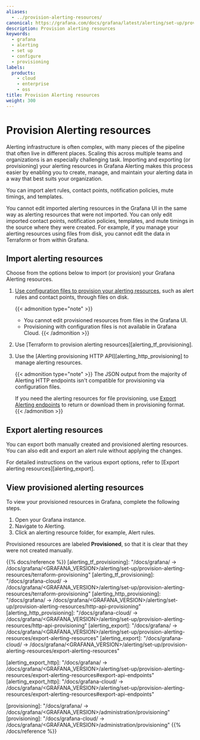 ```yaml
---
aliases:
  - ../provision-alerting-resources/
canonical: https://grafana.com/docs/grafana/latest/alerting/set-up/provision-alerting-resources/
description: Provision alerting resources
keywords:
  - grafana
  - alerting
  - set up
  - configure
  - provisioning
labels:
  products:
    - cloud
    - enterprise
    - oss
title: Provision Alerting resources
weight: 300
---
```


# Provision Alerting resources

Alerting infrastructure is often complex, with many pieces of the pipeline that often live in different places. Scaling this across multiple teams and organizations is an especially challenging task. Importing and exporting (or provisioning) your alerting resources in Grafana Alerting makes this process easier by enabling you to create, manage, and maintain your alerting data in a way that best suits your organization.

You can import alert rules, contact points, notification policies, mute timings, and templates.

You cannot edit imported alerting resources in the Grafana UI in the same way as alerting resources that were not imported. You can only edit imported contact points, notification policies, templates, and mute timings in the source where they were created. For example, if you manage your alerting resources using files from disk, you cannot edit the data in Terraform or from within Grafana.

## Import alerting resources

Choose from the options below to import (or provision) your Grafana Alerting resources.

1. [Use configuration files to provision your alerting resources](/docs/grafana/<GRAFANA_VERSION>/alerting/set-up/provision-alerting-resources/file-provisioning), such as alert rules and contact points, through files on disk.

   {{< admonition type="note" >}}

   - You cannot edit provisioned resources from files in the Grafana UI.
   - Provisioning with configuration files is not available in Grafana Cloud.
     {{< /admonition >}}

1. Use [Terraform to provision alerting resources][alerting_tf_provisioning].

1. Use the [Alerting provisioning HTTP API][alerting_http_provisioning] to manage alerting resources.

   {{< admonition type="note" >}}
   The JSON output from the majority of Alerting HTTP endpoints isn't compatible for provisioning via configuration files.

   If you need the alerting resources for file provisioning, use [Export Alerting endpoints](/docs/grafana/<GRAFANA_VERSION>/alerting/set-up/provision-alerting-resources/export-alerting-resources#export-api-endpoints) to return or download them in provisioning format.
   {{< /admonition >}}

## Export alerting resources

You can export both manually created and provisioned alerting resources. You can also edit and export an alert rule without applying the changes.

For detailed instructions on the various export options, refer to [Export alerting resources][alerting_export].

## View provisioned alerting resources

To view your provisioned resources in Grafana, complete the following steps.

1. Open your Grafana instance.
1. Navigate to Alerting.
1. Click an alerting resource folder, for example, Alert rules.

Provisioned resources are labeled **Provisioned**, so that it is clear that they were not created manually.

{{% docs/reference %}}
[alerting_tf_provisioning]: "/docs/grafana/ -> /docs/grafana/<GRAFANA_VERSION>/alerting/set-up/provision-alerting-resources/terraform-provisioning"
[alerting_tf_provisioning]: "/docs/grafana-cloud/ -> /docs/grafana/<GRAFANA_VERSION>/alerting/set-up/provision-alerting-resources/terraform-provisioning"
[alerting_http_provisioning]: "/docs/grafana/ -> /docs/grafana/<GRAFANA_VERSION>/alerting/set-up/provision-alerting-resources/http-api-provisioning"
[alerting_http_provisioning]: "/docs/grafana-cloud/ -> /docs/grafana/<GRAFANA_VERSION>/alerting/set-up/provision-alerting-resources/http-api-provisioning"
[alerting_export]: "/docs/grafana/ -> /docs/grafana/<GRAFANA_VERSION>/alerting/set-up/provision-alerting-resources/export-alerting-resources"
[alerting_export]: "/docs/grafana-cloud/ -> /docs/grafana/<GRAFANA_VERSION>/alerting/set-up/provision-alerting-resources/export-alerting-resources"

[alerting_export_http]: "/docs/grafana/ -> /docs/grafana/<GRAFANA_VERSION>/alerting/set-up/provision-alerting-resources/export-alerting-resources#export-api-endpoints"
[alerting_export_http]: "/docs/grafana-cloud/ -> /docs/grafana/<GRAFANA_VERSION>/alerting/set-up/provision-alerting-resources/export-alerting-resources#export-api-endpoints"

[provisioning]: "/docs/grafana/ -> /docs/grafana/<GRAFANA_VERSION>/administration/provisioning"
[provisioning]: "/docs/grafana-cloud/ -> /docs/grafana/<GRAFANA_VERSION>/administration/provisioning"
{{% /docs/reference %}}
